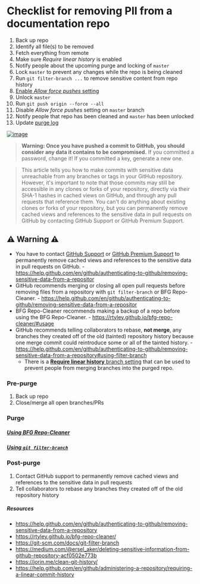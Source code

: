 # Checklist for removing PII from a documentation repo
1. Back up repo
1. Identify all file(s) to be removed
1. Fetch everything from remote
1. Make sure *Require linear history* is enabled
1. Notify people about the upcoming purge and locking of `master`
1. Lock `master` to prevent any changes while the repo is being cleaned
1. Run `git filter-branch ...` to remove sensitive content from repo history
1. [Enable *Allow force pushes* setting](https://help.github.com/en/github/administering-a-repository/enabling-force-pushes-to-a-protected-branch)
1. Unlock `master`
1. Run `git push origin --force --all`
1. Disable *Allow force pushes* setting on `master` branch
1. Notify people that repo has been cleaned and `master` has been unlocked
1. Update [purge log](https://github.com/department-of-veterans-affairs/va.gov-team-sensitive/blob/master/platform/engineering/purge-log.md)

[![image](https://user-images.githubusercontent.com/6130520/71724766-1c1c2500-2df7-11ea-805d-c0be983a0596.png)](https://help.github.com/en/github/authenticating-to-github/removing-sensitive-data-from-a-repository)
>**Warning: Once you have pushed a commit to GitHub, you should consider any data it contains to be compromised.** If you committed a password, change it! If you committed a key, generate a new one.

>This article tells you how to make commits with sensitive data unreachable from any branches or tags in your GitHub repository. However, it's important to note that those commits may still be accessible in any clones or forks of your repository, directly via their SHA-1 hashes in cached views on GitHub, and through any pull requests that reference them. You can't do anything about existing clones or forks of your repository, but you can permanently remove cached views and references to the sensitive data in pull requests on GitHub by contacting GitHub Support or GitHub Premium Support.


## :warning: Warning :warning:
* You have to contact [GitHub Support](https://support.github.com/contact) or [GitHub Premium Support](https://enterprise.githubsupport.com/hc/en-us) to permanently remove cached views and references to the sensitive data in pull requests on GitHub. - https://help.github.com/en/github/authenticating-to-github/removing-sensitive-data-from-a-repositor
* GitHub recommends merging or closing all open pull requests before removing files from a repository with `git filter-branch` or BFG Repo-Cleaner. - https://help.github.com/en/github/authenticating-to-github/removing-sensitive-data-from-a-repositor
* BFG Repo-Cleaner recommends making a backup of a repo before using the BFG Repo-Cleaner. - https://rtyley.github.io/bfg-repo-cleaner/#usage
* GitHub recommends telling collaborators to rebase, **not merge**, any branches they created off of the old (tainted) repository history because one merge commit could reintroduce some or all of the tainted history. - https://help.github.com/en/github/authenticating-to-github/removing-sensitive-data-from-a-repository#using-filter-branch
  * There is a [**Require linear history** branch setting](https://help.github.com/en/github/administering-a-repository/requiring-a-linear-commit-history) that can be used to prevent people from merging branches into the purged repo. 

### Pre-purge
1. Back up repo
1. Close/merge all open branches/PRs

### Purge

##### [Using BFG Repo-Cleaner](https://help.github.com/en/github/authenticating-to-github/removing-sensitive-data-from-a-repository#using-filter-branch)

##### [Using `git filter-branch`](https://help.github.com/en/github/authenticating-to-github/removing-sensitive-data-from-a-repository#using-filter-branch) 

### Post-purge
1. Contact GitHub support to permanently remove cached views and references to the sensitive data in pull requests
1. Tell collaborators to rebase any branches they created off of the old repository history

##### Resources
* https://help.github.com/en/github/authenticating-to-github/removing-sensitive-data-from-a-repository
* https://rtyley.github.io/bfg-repo-cleaner/
* https://git-scm.com/docs/git-filter-branch
* https://medium.com/@ersel_aker/deleting-sensitive-information-from-github-repository-acf0502e773b
* https://jorin.me/clean-git-history/
* https://help.github.com/en/github/administering-a-repository/requiring-a-linear-commit-history
